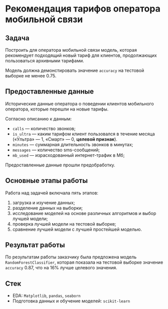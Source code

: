 # Рекомендация тарифов оператора мобильной связи

## Задача

Построить для оператора мобильной связи модель, которая рекомендует подходящий новый тариф для клиентов, продолжающих пользоваться архивными тарифами.

Модель должна демонстировать значение `accuracy` на тестовой выборке не менее 0.75.

## Предоставленные данные

Исторические данные оператора о поведении клиентов мобильного оператора, которые перешли на новые тарифы. 

Согласно описанию к данным:

- `сalls` — количество звонков;
- `is_ultra` — каким тарифом клиент пользовался в течение месяца («Ультра» — 1, «Смарт» — 0, **целевой признак**).
- `minutes` — суммарная длительность звонков в минутах;
- `messages` — количество sms-сообщений;
- `mb_used` — израсходованный интернет-трафик в Мб;
  
Предоставленные данные прошли предобработку.

## Основные этапы работы

Работа над задачей включала пять этапов:

1. загрузка и изучение данных;
2. разделение данных на выборки;
3. исследование моделей на основе различных алгоритмов и выбор лучшей модели;
4. проверка лучшей модели на тестовой выборке;
5. сравнение лучшей модели с лучшей простейшей моделью.

## Результат работы

По результатам работы заказчику была предложена модель `RandomForestClassifier`, которая показала на тестовой выборке значение `accuracy` 0.87, что на 16% лучше целевого значения.

## Стек

- EDA: `Matplotlib`, `pandas`, `seaborn`
- Подготовка данных и обучение моделей: `scikit-learn` 
